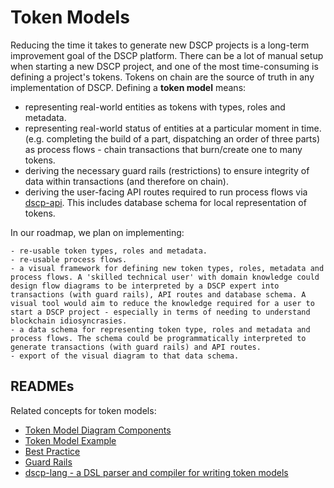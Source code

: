 # Token Models

Reducing the time it takes to generate new DSCP projects is a long-term improvement goal of the DSCP platform. There can be a lot of manual setup when starting a new DSCP project, and one of the most time-consuming is defining a project's tokens. Tokens on chain are the source of truth in any implementation of DSCP. Defining a **token model** means:

- representing real-world entities as tokens with types, roles and metadata.
- representing real-world status of entities at a particular moment in time. (e.g. completing the build of a part, dispatching an order of three parts) as process flows - chain transactions that burn/create one to many tokens.
- deriving the necessary guard rails (restrictions) to ensure integrity of data within transactions (and therefore on chain).
- deriving the user-facing API routes required to run process flows via [dscp-api](https://github.com/digicatapult/dscp-api). This includes database schema for local representation of tokens.

In our roadmap, we plan on implementing:

    - re-usable token types, roles and metadata.
    - re-usable process flows.
    - a visual framework for defining new token types, roles, metadata and process flows. A 'skilled technical user' with domain knowledge could design flow diagrams to be interpreted by a DSCP expert into transactions (with guard rails), API routes and database schema. A visual tool would aim to reduce the knowledge required for a user to start a DSCP project - especially in terms of needing to understand blockchain idiosyncrasies.
    - a data schema for representing token type, roles and metadata and process flows. The schema could be programmatically interpreted to generate transactions (with guard rails) and API routes.
    - export of the visual diagram to that data schema.

## READMEs

Related concepts for token models:

- [Token Model Diagram Components](./components.md)
- [Token Model Example](./example.md)
- [Best Practice](./bestPractice.md)
- [Guard Rails](./guardRails.md)
- [dscp-lang - a DSL parser and compiler for writing token models](./language.md)
